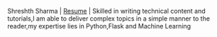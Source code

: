 Shreshth Sharma | [Resume](https://drive.google.com/file/d/1f38muHBZGaLDNx4aIStWtwufYMkG9JGF/view?usp=sharing) | Skilled in writing technical content and tutorials,I am able to deliver complex topics in a simple manner to the reader,my expertise lies in Python,Flask and Machine Learning
